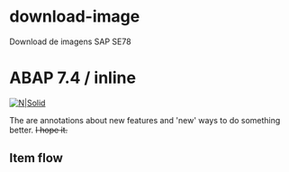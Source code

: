 # download-image
Download de imagens SAP SE78


# ABAP 7.4 / inline #

[![N|Solid](https://wiki.scn.sap.com/wiki/download/attachments/1710/ABAP%20Development.png?version=1&modificationDate=1446673897000&api=v2)](https://www.sap.com/brazil/developer.html)

The are annotations about new features and 'new' ways to do something better. ~~I hope it.~~


## Item flow ##
